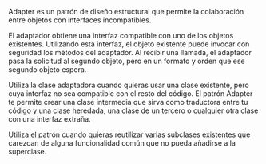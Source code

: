 Adapter es un patrón de diseño estructural que permite la colaboración entre objetos con interfaces incompatibles.

El adaptador obtiene una interfaz compatible con uno de los objetos existentes.
Utilizando esta interfaz, el objeto existente puede invocar con seguridad los métodos del adaptador.
Al recibir una llamada, el adaptador pasa la solicitud al segundo objeto, pero en un formato y orden que ese segundo objeto espera.

Utiliza la clase adaptadora cuando quieras usar una clase existente, pero cuya interfaz no sea compatible con el resto del
código. El patrón Adapter te permite crear una clase intermedia que sirva como traductora entre tu código y una clase heredada, una clase de un tercero o cualquier otra clase con una interfaz extraña.

Utiliza el patrón cuando quieras reutilizar varias subclases existentes que carezcan de alguna funcionalidad común que no
pueda añadirse a la superclase.
